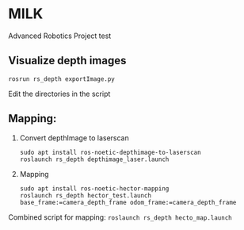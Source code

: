 # MILK
Advanced Robotics Project
test
## Visualize depth images
```
rosrun rs_depth exportImage.py
```
Edit the directories in the script

## Mapping:
1. Convert depthImage to laserscan
    ```
    sudo apt install ros-noetic-depthimage-to-laserscan
    roslaunch rs_depth depthimage_laser.launch
   ```
2. Mapping
    ```
    sudo apt install ros-noetic-hector-mapping
    roslaunch rs_depth hector_test.launch base_frame:=camera_depth_frame odom_frame:=camera_depth_frame
    ```
Combined script for mapping:
    ```
    roslaunch rs_depth hecto_map.launch
    ```
